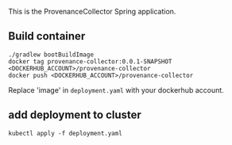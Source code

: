 This is the ProvenanceCollector Spring application.

## Build container
```
./gradlew bootBuildImage
docker tag provenance-collector:0.0.1-SNAPSHOT <DOCKERHUB_ACCOUNT>/provenance-collector
docker push <DOCKERHUB_ACCOUNT>/provenance-collector 
```

Replace 'image' in `deployment.yaml` with your dockerhub account.

## add deployment to cluster
```
kubectl apply -f deployment.yaml
```